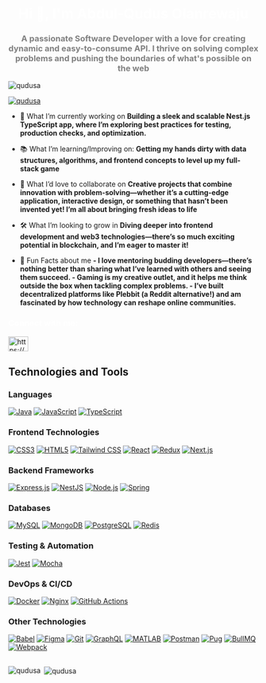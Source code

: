<h1 align="center" style="color: white;">Hi 👋, I'm Abdul-Qudus Olanrewaju</h1>
<h3 align="center" style="color: gray;">A passionate Software Developer with a love for creating dynamic and easy-to-consume API. I thrive on solving complex problems and pushing the boundaries of what's possible on the web</h3>

<p align="left"> <img src="https://komarev.com/ghpvc/?username=qudusa&label=Profile%20views&color=000000&style=flat" alt="qudusa" /> </p>

<p align="left"> <a href="https://github.com/ryo-ma/github-profile-trophy"><img src="https://github-profile-trophy.vercel.app/?username=qudusa&theme=darkhub" alt="qudusa" /></a> </p>

- 🌱 What I’m currently working on **Building a sleek and scalable Nest.js TypeScript app, where I’m exploring best practices for testing, production checks, and optimization.**

- 📚 What I’m learning/Improving on: **Getting my hands dirty with data structures, algorithms, and frontend concepts to level up my full-stack game**

- 🤝 What I’d love to collaborate on **Creative projects that combine innovation with problem-solving—whether it’s a cutting-edge application, interactive design, or something that hasn’t been invented yet! I’m all about bringing fresh ideas to life**

- 🛠️ What I’m looking to grow in **Diving deeper into frontend development and web3 technologies—there’s so much exciting potential in blockchain, and I’m eager to master it!**

- 🎉 Fun Facts about me **- I love mentoring budding developers—there’s nothing better than sharing what I’ve learned with others and seeing them succeed. - Gaming is my creative outlet, and it helps me think outside the box when tackling complex problems. - I’ve built decentralized platforms like Plebbit (a Reddit alternative!) and am fascinated by how technology can reshape online communities.**

<h3 align="left" style="color: white;">Connect with me:</h3>
<p align="left">
<a href="https://www.linkedin.com/in/qudus-olanrewaju-223598190/" target="blank"><img align="center" src="https://raw.githubusercontent.com/rahuldkjain/github-profile-readme-generator/master/src/images/icons/Social/linked-in-alt.svg" alt="https://www.linkedin.com/in/qudus-olanrewaju-223598190/" height="30" width="40" /></a>
</p>

## Technologies and Tools

### Languages
[![Java](https://img.shields.io/badge/Java-007396?style=flat-square&logo=java&logoColor=white)](https://www.java.com)
[![JavaScript](https://img.shields.io/badge/JavaScript-F7DF1E?style=flat-square&logo=javascript&logoColor=black)](https://developer.mozilla.org/en-US/docs/Web/JavaScript)
[![TypeScript](https://img.shields.io/badge/TypeScript-3178C6?style=flat-square&logo=typescript&logoColor=white)](https://www.typescriptlang.org/)

### Frontend Technologies
[![CSS3](https://img.shields.io/badge/CSS3-1572B6?style=flat-square&logo=css3&logoColor=white)](https://www.w3schools.com/css/)
[![HTML5](https://img.shields.io/badge/HTML5-E34F26?style=flat-square&logo=html5&logoColor=white)](https://www.w3.org/html/)
[![Tailwind CSS](https://img.shields.io/badge/Tailwind_CSS-38B2AC?style=flat-square&logo=tailwind-css&logoColor=white)](https://tailwindcss.com/)
[![React](https://img.shields.io/badge/React-61DAFB?style=flat-square&logo=react&logoColor=black)](https://reactjs.org/)
[![Redux](https://img.shields.io/badge/Redux-764ABC?style=flat-square&logo=redux&logoColor=white)](https://redux.js.org)
[![Next.js](https://img.shields.io/badge/Next.js-000000?style=flat-square&logo=nextdotjs&logoColor=white)](https://nextjs.org/)

### Backend Frameworks
[![Express.js](https://img.shields.io/badge/Express.js-000000?style=flat-square&logo=express&logoColor=white)](https://expressjs.com)
[![NestJS](https://img.shields.io/badge/NestJS-E0234E?style=flat-square&logo=nestjs&logoColor=white)](https://nestjs.com/)
[![Node.js](https://img.shields.io/badge/Node.js-339933?style=flat-square&logo=node.js&logoColor=white)](https://nodejs.org)
[![Spring](https://img.shields.io/badge/Spring-6DB33F?style=flat-square&logo=spring&logoColor=white)](https://spring.io/)

### Databases
[![MySQL](https://img.shields.io/badge/MySQL-4479A1?style=flat-square&logo=mysql&logoColor=white)](https://www.mysql.com/)
[![MongoDB](https://img.shields.io/badge/MongoDB-47A248?style=flat-square&logo=mongodb&logoColor=white)](https://www.mongodb.com/)
[![PostgreSQL](https://img.shields.io/badge/PostgreSQL-336791?style=flat-square&logo=postgresql&logoColor=white)](https://www.postgresql.org)
[![Redis](https://img.shields.io/badge/Redis-DC382D?style=flat-square&logo=redis&logoColor=white)](https://redis.io)

### Testing & Automation
[![Jest](https://img.shields.io/badge/Jest-C21325?style=flat-square&logo=jest&logoColor=white)](https://jestjs.io)
[![Mocha](https://img.shields.io/badge/Mocha-8D6748?style=flat-square&logo=mocha&logoColor=white)](https://mochajs.org)

### DevOps & CI/CD
[![Docker](https://img.shields.io/badge/Docker-2496ED?style=flat-square&logo=docker&logoColor=white)](https://www.docker.com/)
[![Nginx](https://img.shields.io/badge/Nginx-009639?style=flat-square&logo=nginx&logoColor=white)](https://www.nginx.com)
[![GitHub Actions](https://img.shields.io/badge/GitHub_Actions-2088FF?style=flat-square&logo=githubactions&logoColor=white)](https://github.com/features/actions)

### Other Technologies
[![Babel](https://img.shields.io/badge/Babel-F9DC3E?style=flat-square&logo=babel&logoColor=black)](https://babeljs.io/)
[![Figma](https://img.shields.io/badge/Figma-F24E1E?style=flat-square&logo=figma&logoColor=white)](https://www.figma.com/)
[![Git](https://img.shields.io/badge/Git-F05032?style=flat-square&logo=git&logoColor=white)](https://git-scm.com/)
[![GraphQL](https://img.shields.io/badge/GraphQL-E10098?style=flat-square&logo=graphql&logoColor=white)](https://graphql.org)
[![MATLAB](https://img.shields.io/badge/MATLAB-0076A8?style=flat-square&logo=mathworks&logoColor=white)](https://www.mathworks.com/)
[![Postman](https://img.shields.io/badge/Postman-FF6C37?style=flat-square&logo=postman&logoColor=white)](https://postman.com)
[![Pug](https://img.shields.io/badge/Pug-A86454?style=flat-square&logo=pug&logoColor=white)](https://pugjs.org)
[![BullMQ](https://img.shields.io/badge/BullMQ-FF0000?style=flat-square&logo=bullmq&logoColor=white)](https://docs.bullmq.io/)
[![Webpack](https://img.shields.io/badge/Webpack-8DD6F9?style=flat-square&logo=webpack&logoColor=black)](https://webpack.js.org)

##

<p><img align="left" src="https://github-readme-stats.vercel.app/api/top-langs?username=qudusa&show_icons=true&locale=en&layout=compact&theme=dark" alt="qudusa" /></p>

<p>&nbsp;<img align="center" src="https://github-readme-stats.vercel.app/api?username=qudusa&show_icons=true&locale=en&theme=dark" alt="qudusa" /></p>
